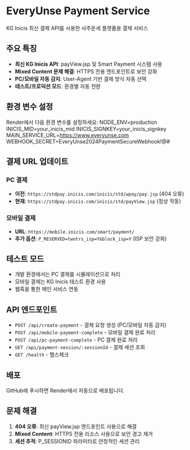 # EveryUnse Payment Service
KG Inicis 최신 결제 API를 사용한 사주운세 플랫폼용 결제 서비스
## 주요 특징
- **최신 KG Inicis API**: payView.jsp 및 Smart Payment 시스템 사용
- **Mixed Content 문제 해결**: HTTPS 전용 엔드포인트로 보안 강화
- **PC/모바일 자동 감지**: User-Agent 기반 결제 방식 자동 선택
- **테스트/프로덕션 모드**: 환경별 자동 전환
## 환경 변수 설정
Render에서 다음 환경 변수를 설정하세요:
NODE_ENV=production
INICIS_MID=your_inicis_mid
INICIS_SIGNKEY=your_inicis_signkey
MAIN_SERVICE_URL=https://www.everyunse.com
WEBHOOK_SECRET=EveryUnse2024PaymentSecureWebhook!@#

## 결제 URL 업데이트
### PC 결제
- **이전**: `https://stdpay.inicis.com/inicis/std/wpay/pay.jsp` (404 오류)
- **현재**: `https://stdpay.inicis.com/inicis/std/payView.jsp` (정상 작동)
### 모바일 결제
- **URL**: `https://mobile.inicis.com/smart/payment/`
- **추가 옵션**: `P_RESERVED=twotrs_isp=Y&block_isp=Y` (ISP 보안 강화)
## 테스트 모드
- 개발 환경에서는 PC 결제를 시뮬레이션으로 처리
- 모바일 결제는 KG Inicis 테스트 환경 사용
- 웹훅을 통한 메인 서비스 연동
## API 엔드포인트
- `POST /api/create-payment` - 결제 요청 생성 (PC/모바일 자동 감지)
- `POST /api/mobile-payment-complete` - 모바일 결제 완료 처리
- `POST /api/pc-payment-complete` - PC 결제 완료 처리
- `GET /api/payment-session/:sessionId` - 결제 세션 조회
- `GET /health` - 헬스체크
## 배포
GitHub에 푸시하면 Render에서 자동으로 배포됩니다.
## 문제 해결
1. **404 오류**: 최신 payView.jsp 엔드포인트 사용으로 해결
2. **Mixed Content**: HTTPS 전용 리소스 사용으로 보안 경고 제거
3. **세션 추적**: P_SESSIONID 파라미터로 안정적인 세션 관리
